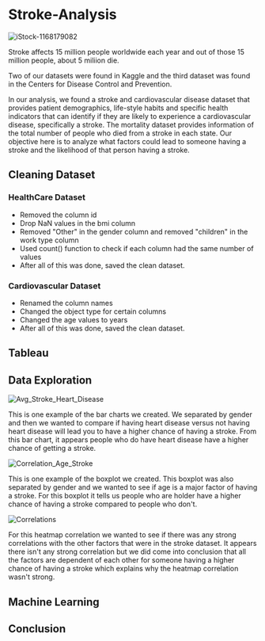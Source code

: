 # Stroke-Analysis
![iStock-1168179082](https://user-images.githubusercontent.com/60836219/109908654-829a0e80-7c59-11eb-89e6-eb4c78c955c3.jpg)

Stroke affects 15 million people worldwide each year and out of those 15 million people, about 5 miliion die.

Two of our datasets were found in Kaggle and the third dataset was found in the Centers for Disease Control and Prevention.

In our analysis, we found a stroke and cardiovascular disease dataset that provides patient demographics, life-style habits and specific health indicators that can identify if they are likely to experience a cardiovascular disease, specifically a stroke. The mortality dataset provides information of the total number of people who died from a stroke in each state. Our objective here is to analyze what factors could lead to someone having a stroke and the likelihood of that person having a stroke. 

## Cleaning Dataset

### HealthCare Dataset
* Removed the column id
* Drop NaN values in the bmi column
* Removed "Other" in the gender column and removed "children" in the work type column
* Used count() function to check if each column had the same number of values
* After all of this was done, saved the clean dataset.

### Cardiovascular Dataset
* Renamed the column names
* Changed the object type for certain columns
* Changed the age values to years
* After all of this was done, saved the clean dataset.

## Tableau


## Data Exploration
![Avg_Stroke_Heart_Disease](https://user-images.githubusercontent.com/60836219/109912056-356d6b00-7c60-11eb-9ff5-374304f822a8.png)

This is one example of the bar charts we created. We separated by gender and then we wanted to compare if having heart disease versus not having heart disease will lead you to have a higher chance of having a stroke. From this bar chart, it appears people who do have heart disease have a higher chance of getting a stroke.

![Correlation_Age_Stroke](https://user-images.githubusercontent.com/60836219/109912062-38685b80-7c60-11eb-8dcd-72506a47f53e.png)

This is one example of the boxplot we created. This boxplot was also separated by gender and we wanted to see if age is a major factor of having a stroke. For this boxplot it tells us people who are holder have a higher chance of having a stroke compared to people who don't.

![Correlations](https://user-images.githubusercontent.com/60836219/109912072-3bfbe280-7c60-11eb-8bdc-1b5d243f83a6.png)

For this heatmap correlation we wanted to see if there was any strong correlations with the other factors that were in the stroke dataset. It appears there isn't any strong correlation but we did come into conclusion that all the factors are dependent of each other for someone having a higher chance of having a stroke which explains why the heatmap correlation wasn't strong.

## Machine Learning


## Conclusion




